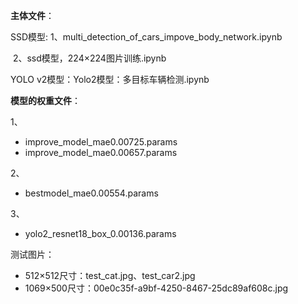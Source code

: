 **主体文件**：

SSD模型: 1、multi_detection_of_cars_impove_body_network.ipynb

​                 2、ssd模型，224×224图片训练.ipynb

YOLO v2模型：Yolo2模型：多目标车辆检测.ipynb



**模型的权重文件**：

1、

- improve_model_mae0.00725.params
- improve_model_mae0.00657.params

2、

- bestmodel_mae0.00554.params

3、

- yolo2_resnet18_box_0.00136.params



测试图片：

- 512×512尺寸：test_cat.jpg、test_car2.jpg
- 1069×500尺寸：00e0c35f-a9bf-4250-8467-25dc89af608c.jpg

